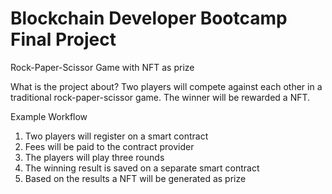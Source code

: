 # Blockchain Developer Bootcamp Final Project

Rock-Paper-Scissor Game with NFT as prize

What is the project about?
Two players will compete against each other in a traditional rock-paper-scissor game.
The winner will be rewarded a NFT.

Example Workflow
1. Two players will register on a smart contract 
2. Fees will be paid to the contract provider
3. The players will play three rounds
4. The winning result is saved on a separate smart contract
5. Based on the results a NFT will be generated as prize
